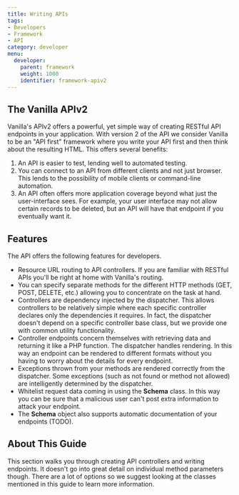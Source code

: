 ```yaml
---
title: Writing APIs
tags:
- Developers
- Framework
- API
category: developer
menu:
  developer:
    parent: framework
    weight: 1000
    identifier: framework-apiv2
---
```

## The Vanilla APIv2

Vanilla's APIv2 offers a powerful, yet simple way of creating RESTful API endpoints in your application. With version 2 of the API we consider Vanilla to be an "API first" framework where you write your API first and then think about the resulting HTML. This offers several benefits:

1. An API is easier to test, lending well to automated testing.
2. You can connect to an API from different clients and not just browser. This lends to the possibility of mobile clients or command-line automation.
3. An API often offers more application coverage beyond what just the user-interface sees. For example, your user interface may not allow certain records to be deleted, but an API will have that endpoint if you eventually want it.

## Features

The API offers the following features for developers.

- Resource URL routing to API controllers. If you are familiar with RESTful APIs you'll be right at home with Vanilla's routing.
- You can specify separate methods for the different HTTP methods (GET, POST, DELETE, etc.) allowing you to concentrate on the task at hand.
- Controllers are dependency injected by the dispatcher. This allows controllers to be relatively simple where each specific controller declares only the dependencies it requires. In fact, the dispatcher doesn't depend on a specific controller base class, but we provide one with common utility functionality.
- Controller endpoints concern themselves with retrieving data and returning it like a PHP function. The dispatcher handles rendering. In this way an endpoint can be rendered to different formats without you having to worry about the details for every endpoint.
- Exceptions thrown from your methods are rendered correctly from the dispatcher. Some exceptions (such as not found or method not allowed) are intelligently determined by the dispatcher.
- Whitelist request data coming in using the **Schema** class. In this way you can be sure that a malicious user can't post extra information to attack your endpoint.
- The **Schema** object also supports automatic documentation of your endpoints (TODO).

## About This Guide

This section walks you through creating API controllers and writing endpoints. It doesn't go into great detail on individual method parameters though. There are a lot of options so we suggest looking at the classes mentioned in this guide to learn more information.
